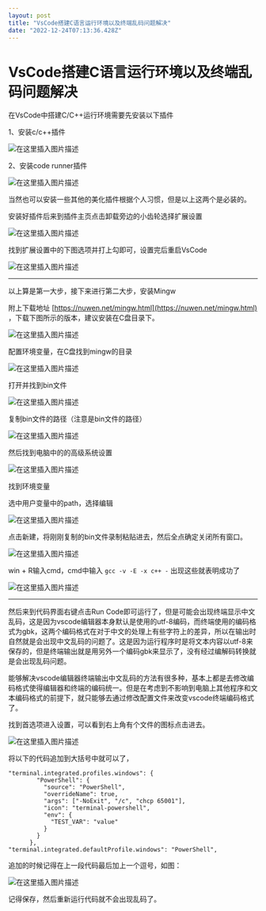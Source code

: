 ```yaml
---
layout: post
title: "VsCode搭建C语言运行环境以及终端乱码问题解决"
date: "2022-12-24T07:13:36.428Z"
---
```

VsCode搭建C语言运行环境以及终端乱码问题解决
=========================

  
  

在VsCode中搭建C/C++运行环境需要先安装以下插件

  

1、安装c/c++插件

![在这里插入图片描述](https://img-blog.csdnimg.cn/0fa89986852543dba741183b7459a543.png)

  

2、安装code runner插件

![在这里插入图片描述](https://img-blog.csdnimg.cn/04793f81b54f449bbf871a6c7120fb17.png)

  

当然也可以安装一些其他的美化插件根据个人习惯，但是以上这两个是必装的。

安装好插件后来到插件主页点击卸载旁边的小齿轮选择扩展设置

  

![在这里插入图片描述](https://img-blog.csdnimg.cn/4a03b023e57c4afb8e7f8d9c57c480dd.png)

  

找到扩展设置中的下图选项并打上勾即可，设置完后重启VsCode

  

![在这里插入图片描述](https://img-blog.csdnimg.cn/024093b28f0e43f8b0b160e7e1ee12f0.png)

* * *

  

以上算是第一大步，接下来进行第二大步，安装Mingw

附上下载地址 [https://nuwen.net/mingw.html](https://nuwen.net/mingw.html) ，下载下图所示的版本，建议安装在C盘目录下。

  

![在这里插入图片描述](https://img-blog.csdnimg.cn/0be7da107edb43acaa432e38829a32ac.png)

  

配置环境变量，在C盘找到mingw的目录

  

![在这里插入图片描述](https://img-blog.csdnimg.cn/6dfeae4e6e7c4e0cb66eabee5ed7ce3d.png)

  

打开并找到bin文件

  

![在这里插入图片描述](https://img-blog.csdnimg.cn/6fa0ff7122ab4e1fbe48ebde8b7bce25.png)

  

复制bin文件的路径（注意是bin文件的路径）

  

![在这里插入图片描述](https://img-blog.csdnimg.cn/30c2d407387b4b10a68f25d28b64faba.png)

  

然后找到电脑中的的高级系统设置

  

![在这里插入图片描述](https://img-blog.csdnimg.cn/6c067d3850d54d2b95a03e58c0c9d6e8.png)

  

找到环境变量

选中用户变量中的path，选择编辑

  

![在这里插入图片描述](https://img-blog.csdnimg.cn/0b5e7fa7340e42a381f27291687e770b.png)

  

点击新建，将刚刚复制的bin文件录制粘贴进去，然后全点确定关闭所有窗口。

  

![在这里插入图片描述](https://img-blog.csdnimg.cn/d57bee4e1dc44fde98152db92d2e6ca2.png)

  

win + R输入cmd，cmd中输入 `gcc -v -E -x c++ -` 出现这些就表明成功了

  

![在这里插入图片描述](https://img-blog.csdnimg.cn/dec9ac564bfd4cbc892c40febb2d7633.png)

* * *

  

然后来到代码界面右键点击Run Code即可运行了，但是可能会出现终端显示中文乱码，这是因为vscode编辑器本身默认是使用的utf-8编码，而终端使用的编码格式为gbk，这两个编码格式在对于中文的处理上有些字符上的差异，所以在输出时自然就是会出现中文乱码的问题了。这是因为运行程序时是将文本内容以utf-8来保存的，但是终端输出就是用另外一个编码gbk来显示了，没有经过编解码转换就是会出现乱码问题。

能够解决vscode编辑器终端输出中文乱码的方法有很多种，基本上都是去修改编码格式使得编辑器和终端的编码统一。但是在考虑到不影响到电脑上其他程序和文本编码格式的前提下，就只能够去通过修改配置文件来改变vscode终端编码格式了。

找到首选项进入设置，可以看到右上角有个文件的图标点击进去。

  

![在这里插入图片描述](https://img-blog.csdnimg.cn/0714acfb554d4a2585dc804ca82f409e.png)

  

将以下的代码追加到大括号中就可以了，

    
    "terminal.integrated.profiles.windows": {
            "PowerShell": {
              "source": "PowerShell",
              "overrideName": true,
              "args": ["-NoExit", "/c", "chcp 65001"],
              "icon": "terminal-powershell",
              "env": {
                "TEST_VAR": "value"
              }
            }
          },
    "terminal.integrated.defaultProfile.windows": "PowerShell",
    

追加的时候记得在上一段代码最后加上一个逗号，如图：

  

![在这里插入图片描述](https://img-blog.csdnimg.cn/5c9751fd4df847f3979ea723160902dd.png)

  

记得保存，然后重新运行代码就不会出现乱码了。